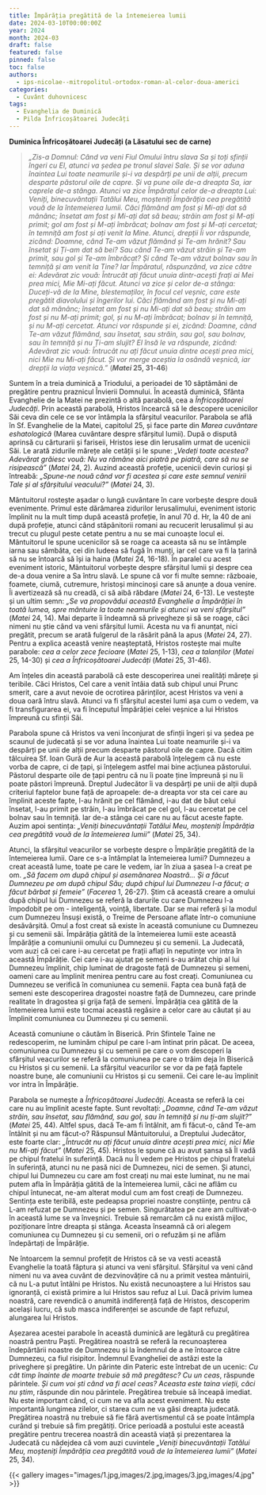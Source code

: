 ```yaml
---
title: Împărăția pregătită de la întemeierea lumii
date: 2024-03-10T00:00:00Z
year: 2024
month: 2024-03
draft: false
featured: false
pinned: false
toc: false
authors:
  - ips-nicolae--mitropolitul-ortodox-roman-al-celor-doua-americi  
categories:
  - Cuvânt duhovnicesc
tags:
  - Evanghelia de Duminică
  - Pilda Înfricoșătoarei Judecăți
---
```

**Duminica Înfricoșătoarei Judecăți (a Lăsatului sec de carne)**

> _„Zis-a Domnul: Când va veni Fiul Omului întru slava Sa și toți sfinții îngeri cu El, atunci va ședea pe tronul slavei Sale. Și se vor aduna înaintea Lui toate neamurile și-i va despărți pe unii de alții, precum desparte păstorul oile de capre. Și va pune oile de-a dreapta Sa, iar caprele de-a stânga. Atunci va zice Împăratul celor de-a dreapta Lui: Veniți, binecuvântații Tatălui Meu, moșteniți Împărăția cea pregătită vouă de la întemeierea lumii. Căci flămând am fost și Mi-ați dat să mănânc; însetat am fost și Mi-ați dat să beau; străin am fost și M-ați primit; gol am fost și M-ați îmbrăcat; bolnav am fost și M-ați cercetat; în temniță am fost și ați venit la Mine. Atunci, drepții Îi vor răspunde, zicând: Doamne, când Te-am văzut flămând și Te-am hrănit? Sau însetat și Ți-am dat să bei? Sau când Te-am văzut străin și Te-am primit, sau gol și Te-am îmbrăcat? Și când Te-am văzut bolnav sau în temniță și am venit la Tine? Iar Împăratul, răspunzând, va zice către ei: Adevărat zic vouă: Întrucât ați făcut unuia dintr-acești frați ai Mei prea mici, Mie Mi-ați făcut. Atunci va zice și celor de-a stânga: Duceți-vă de la Mine, blestemaților, în focul cel veșnic, care este pregătit diavolului și îngerilor lui. Căci flămând am fost și nu Mi-ați dat să mănânc; însetat am fost și nu Mi-ați dat să beau; străin am fost și nu M-ați primit; gol, și nu M-ați îmbrăcat; bolnav și în temniță, și nu M-ați cercetat. Atunci vor răspunde și ei, zicând: Doamne, când Te-am văzut flămând, sau însetat, sau străin, sau gol, sau bolnav, sau în temniță și nu Ți-am slujit? El însă le va răspunde, zicând: Adevărat zic vouă: Întrucât nu ați făcut unuia dintre acești prea mici, nici Mie nu Mi-ați făcut. Și vor merge aceștia la osândă veșnică, iar drepții la viața veșnică.”_ (**_Matei_ 25, 31-46**)

Suntem în a treia duminică a Triodului, a perioadei de 10 săptămâni de pregătire pentru praznicul Învierii Domnului. În această duminică, Sfânta Evanghelie de la Matei ne prezintă o altă parabolă, cea a _Înfricoșătoarei Judecăți_. Prin această parabolă, Hristos încearcă să le descopere ucenicilor Săi ceva din cele ce se vor întâmpla la sfârșitul veacurilor. Parabola se află în Sf. Evanghelie de la Matei, capitolul 25, și face parte din _Marea cuvântare eshatologică_ (Marea cuvântare despre sfârșitul lumii). După o dispută aprinsă cu cărturarii și fariseii, Hristos iese din Ierusalim urmat de ucenicii Săi. Le arată zidurile mărețe ale cetății și le spune: _„Vedeți toate acestea? Adevărat grăiesc vouă: Nu va rămâne aici piatră pe piatră, care să nu se risipească”_ (_Matei_ 24, 2). Auzind această profeție, ucenicii devin curioși și întreabă: _„Spune-ne nouă când vor fi acestea și care este semnul venirii Tale și al sfârșitului veacului?”_ (_Matei_ 24, 3).

Mântuitorul rostește așadar o lungă cuvântare în care vorbește despre două evenimente. Primul este dărâmarea zidurilor Ierusalimului, eveniment istoric împlinit nu la mult timp după această profeție, în anul 70 d. Hr, la 40 de ani după profeție, atunci când stăpânitorii romani au recucerit Ierusalimul și au trecut cu plugul peste cetate pentru a nu se mai cunoaște locul ei. Mântuitorul le spune ucenicilor să se roage ca aceasta să nu se întâmple iarna sau sâmbăta, cei din Iudeea să fugă în munți, iar cel care va fi la țarină să nu se întoarcă să își ia haina (_Matei_ 24, 16-18). În paralel cu acest eveniment istoric, Mântuitorul vorbește despre sfârșitul lumii și despre cea de-a doua venire a Sa întru slavă. Le spune că vor fi multe semne: războaie, foamete, ciumă, cutremure, hristoși mincinoși care să anunțe a doua venire. Îi avertizează să nu creadă, ci să aibă răbdare (_Matei_ 24, 6-13). Le vestește și un ultim semn: _„Se va propovădui această Evanghelie a Împărăției în toată lumea, spre mântuire la toate neamurile și atunci va veni sfârșitul”_ (_Matei_ 24, 14). Mai departe îi îndeamnă să privegheze și să se roage, căci nimeni nu știe când va veni sfârșitul lumii. Acesta nu va fi anunțat, nici pregătit, precum se arată fulgerul de la răsărit până la apus (_Matei_ 24, 27). Pentru a explica această venire neașteptată, Hristos rostește mai multe parabole: _cea a celor zece fecioare_ (_Matei_ 25, 1-13), _cea a talanților_ (_Matei_ 25, 14-30) și _cea a Înfricoșătoarei Judecăți_ (_Matei_ 25, 31-46).

Am înțeles din această parabolă că este descoperirea unei realități mărețe și teribile. Căci Hristos, Cel care a venit întâia dată sub chipul unui Prunc smerit, care a avut nevoie de ocrotirea părinților, acest Hristos va veni a doua oară întru slavă. Atunci va fi sfârșitul acestei lumi așa cum o vedem, va fi transfigurarea ei, va fi începutul Împărăției celei veșnice a lui Hristos împreună cu sfinții Săi.

Parabola spune că Hristos va veni înconjurat de sfinții îngeri și va ședea pe scaunul de judecată și se vor aduna înaintea Lui toate neamurile și-i va despărți pe unii de alții precum desparte păstorul oile de capre. Dacă citim tâlcuirea Sf. Ioan Gură de Aur la această parabolă înțelegem că nu este vorba de capre, ci de țapi, și înțelegem astfel mai bine acțiunea păstorului. Păstorul desparte oile de țapi pentru că nu îi poate ține împreună și nu îi poate păstori împreună. Dreptul Judecător îi va despărți pe unii de alții după criteriul faptelor bune față de aproapele: de-a dreapta vor sta cei care au împlinit aceste fapte, l-au hrănit pe cel flămând, i-au dat de băut celui însetat, l-au primit pe străin, l-au îmbrăcat pe cel gol, l-au cercetat pe cel bolnav sau în temniță. Iar de-a stânga cei care nu au făcut aceste fapte. Auzim apoi sentința: _„Veniți binecuvântații Tatălui Meu, moșteniți Împărăția cea pregătită vouă de la întemeierea lumii”_ (_Matei_ 25, 34).

Atunci, la sfârșitul veacurilor se vorbește despre o Împărăție pregătită de la întemeierea lumii. Oare ce s-a întâmplat la întemeierea lumii? Dumnezeu a creat această lume, toate pe care le vedem, iar în ziua a șasea l-a creat pe om. _„Să facem om după chipul și asemănarea Noastră… Și a făcut Dumnezeu pe om după chipul Său; după chipul lui Dumnezeu l-a făcut; a făcut bărbat și femeie”_ (_Facerea_ 1, 26-27). Știm că această creare a omului după chipul lui Dumnezeu se referă la darurile cu care Dumnezeu l-a împodobit pe om - inteligență, voință, libertate. Dar se mai referă și la modul cum Dumnezeu Însuși există, o Treime de Persoane aflate într-o comuniune desăvârșită. Omul a fost creat să existe în această comuniune cu Dumnezeu și cu semenii săi. Împărăția gătită de la întemeierea lumii este această Împărăție a comuniunii omului cu Dumnezeu și cu semenii. La Judecată, vom auzi că cei care i-au cercetat pe frații aflați în neputințe vor intra în această Împărăție. Cei care i-au ajutat pe semeni s-au arătat chip al lui Dumnezeu împlinit, chip luminat de dragoste față de Dumnezeu și semeni, oameni care au împlinit menirea pentru care au fost creați. Comuniunea cu Dumnezeu se verifică în comuniunea cu semenii. Fapta cea bună față de semeni este descoperirea dragostei noastre față de Dumnezeu, care prinde realitate în dragostea și grija față de semeni. Împărăția cea gătită de la întemeierea lumii este tocmai această regăsire a celor care au căutat și au împlinit comuniunea cu Dumnezeu și cu semenii.

Această comuniune o căutăm în Biserică. Prin Sfintele Taine ne redescoperim, ne luminăm chipul pe care l-am întinat prin păcat. De aceea, comuniunea cu Dumnezeu și cu semenii pe care o vom descoperi la sfârșitul veacurilor se referă la comuniunea pe care o trăim deja în Biserică cu Hristos și cu semenii. La sfârșitul veacurilor se vor da pe față faptele noastre bune, ale comuniunii cu Hristos și cu semenii. Cei care le-au împlinit vor intra în Împărăție.

Parabola se numește a _Înfricoșătoarei Judecăți_. Aceasta se referă la cei care nu au împlinit aceste fapte. Sunt revoltați: _„Doamne, când Te-am văzut străin, sau însetat, sau flămând, sau gol, sau în temniță și nu ți-am slujit?”_ (_Matei_ 25, 44). Altfel spus, dacă Te-am fi întâlnit, am fi făcut-o, când Te-am întâlnit și nu am făcut-o? Răspunsul Mântuitorului, a Dreptului Judecător, este foarte clar: _„Întrucât nu ați făcut unuia dintre acești prea mici, nici Mie nu Mi-ați făcut”_ (_Matei_ 25, 45). Hristos le spune că au avut șansa să Îl vadă pe chipul fratelui în suferință. Dacă nu Îl vedem pe Hristos pe chipul fratelui în suferință, atunci nu ne pasă nici de Dumnezeu, nici de semen. Și atunci, chipul lui Dumnezeu cu care am fost creați nu mai este luminat, nu ne mai putem afla în Împărăția gătită de la întemeierea lumii, căci ne aflăm cu chipul întunecat, ne-am alterat modul cum am fost creați de Dumnezeu. Sentința este teribilă, este pedeapsa propriei noastre conștiințe, pentru că L-am refuzat pe Dumnezeu și pe semen. Singurătatea pe care am cultivat-o în această lume se va înveșnici. Trebuie să remarcăm că nu există mijloc, poziționare între dreapta și stânga. Aceasta înseamnă că ori alegem comuniunea cu Dumnezeu și cu semenii, ori o refuzăm și ne aflăm îndepărtați de Împărăție.

Ne întoarcem la semnul profețit de Hristos că se va vesti această Evanghelie la toată făptura și atunci va veni sfârșitul. Sfârșitul va veni când nimeni nu va avea cuvânt de dezvinovățire că nu a primit vestea mântuirii, că nu L-a putut întâlni pe Hristos. Nu există necunoaștere a lui Hristos sau ignoranță, ci există primire a lui Hristos sau refuz al Lui. Dacă privim lumea noastră, care revendică o anumită indiferență față de Hristos, descoperim același lucru, că sub masca indiferenței se ascunde de fapt refuzul, alungarea lui Hristos.

Așezarea acestei parabole în această duminică are legătură cu pregătirea noastră pentru Paști. Pregătirea noastră se referă la recunoașterea îndepărtării noastre de Dumnezeu și la îndemnul de a ne întoarce către Dumnezeu, ca fiul risipitor. Îndemnul Evangheliei de astăzi este la priveghere și pregătire. Un părinte din Pateric este întrebat de un ucenic: _Cu cât timp înainte de moarte trebuie să mă pregătesc? Cu un ceas_, răspunde părintele. _Și cum voi ști când va fi acel ceas? Aceasta este taina vieții, căci nu știm_, răspunde din nou părintele. Pregătirea trebuie să înceapă imediat. Nu este important când, ci cum ne va afla acest eveniment. Nu este importantă lungimea zilelor, ci starea cum ne va găsi dreapta judecată. Pregătirea noastră nu trebuie să fie fără avertismentul că se poate întâmpla curând și trebuie să fim pregătiți. Orice perioadă a postului este această pregătire pentru trecerea noastră din această viață și prezentarea la Judecată cu nădejdea că vom auzi cuvintele _„Veniți binecuvântații Tatălui Meu, moșteniți Împărăția cea pregătită vouă de la întemeierea lumii”_ (_Matei_ 25, 34).

{{< gallery images="images/1.jpg,images/2.jpg,images/3.jpg,images/4.jpg" >}}